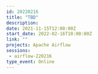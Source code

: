 ```yaml
---
id: 20220216
title: "TBD"
description: 
date: 2021-11-15T12:00:00Z
start_date: 2022-02-16T10:00:00Z
link: "" 
projects: Apache Airflow
sessions: 
 - airflow-220216
type_event: Online
---
```




